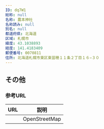 ```yaml
---
ID: dq7W1
総称: null
名称: 農本神社
名称読み: null
別名: null
都道府県: 北海道
区域: 札幌市
緯度: 43.1038893
経度: 141.4183409
郵便番号: 0070811
住所: 北海道札幌市東区東苗穂１１条２丁目１６−３０
---
```


## その他

### 参考URL

| URL | 説明          |
| --- | ------------- |
|     | OpenStreetMap |
